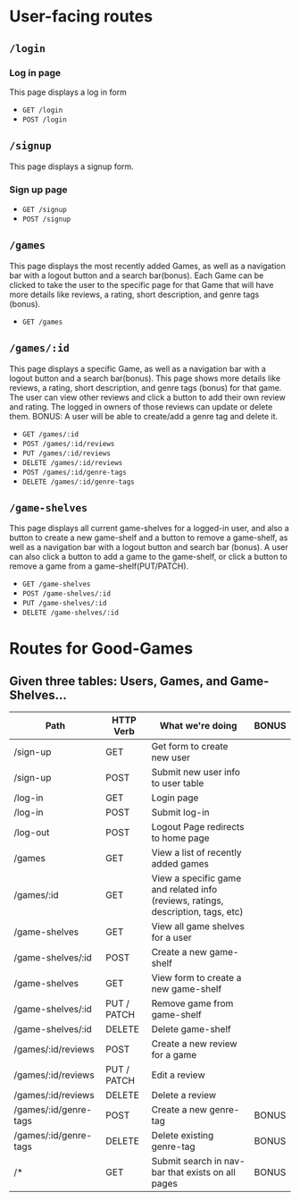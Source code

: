 # User-facing routes

## `/login`

### Log in page

This page displays a log in form

* `GET /login`
* `POST /login`

## `/signup`

This page displays a signup form.

### Sign up page

* `GET /signup`
* `POST /signup`

## `/games`

This page displays the most recently added Games, as well as a navigation bar with a logout button and a search bar(bonus).  Each Game can be clicked to take the user to the specific page for that Game that will have more details like reviews, a rating, short description, and genre tags (bonus).

* `GET /games`


## `/games/:id`

This page displays a specific Game, as well as a navigation bar with a logout button and a search bar(bonus).  This page shows more details like reviews, a rating, short description, and genre tags (bonus) for that game.  The user can view other reviews and click a button to add their own review and rating.  The logged in owners of those reviews can update or delete them.  BONUS: A user will be able to create/add a genre tag and delete it.

* `GET /games/:id`
* `POST /games/:id/reviews`
* `PUT /games/:id/reviews`
* `DELETE /games/:id/reviews`
* `POST /games/:id/genre-tags`
* `DELETE /games/:id/genre-tags`


## `/game-shelves`

This page displays all current game-shelves for a logged-in user, and also a button to create a new game-shelf and a button to remove a game-shelf, as well as a navigation bar with a logout button and search bar (bonus).  A user can also click a button to add a game to the game-shelf, or click a button to remove a game from a game-shelf(PUT/PATCH).

* `GET /game-shelves`
* `POST /game-shelves/:id`
* `PUT /game-shelves/:id`
* `DELETE /game-shelves/:id`



#
# Routes for Good-Games
## Given three tables: Users, Games, and Game-Shelves...
| Path                        | HTTP Verb   | What we're doing                                                                 | BONUS |
| --------------------------- | ----------- | -------------------------------------------------------------------------------- | ----- |
| /sign-up                    | GET         | Get form to create new user                                                      |       |
| /sign-up                    | POST        | Submit new user info to user table                                               |       |
| /log-in                     | GET         | Login page                                                                       |       |
| /log-in                     | POST        | Submit log-in                                                                    |       |
| /log-out                    | POST        | Logout Page redirects to home page                                               |       |
| /games                      | GET         | View a list of recently added games                                              |       |
| /games/:id                  | GET         | View a specific game and related info (reviews, ratings, description, tags, etc) |       |
| /game-shelves               | GET         | View all game shelves for a user                                                 |       |
| /game-shelves/:id           | POST        | Create a new game-shelf                                                          |       |
| /game-shelves               | GET         | View form to create a new game-shelf                                             |       |
| /game-shelves/:id           | PUT / PATCH | Remove game from game-shelf                                                      |       |
| /game-shelves/:id           | DELETE      | Delete game-shelf                                                                |       |
| /games/:id/reviews          | POST        | Create a new review for a game                                                   |       |
| /games/:id/reviews          | PUT / PATCH | Edit a review                                                                    |       |
| /games/:id/reviews          | DELETE      | Delete a review                                                                  |       |
| /games/:id/genre-tags       | POST        | Create a new genre-tag                                                           | BONUS |
| /games/:id/genre-tags       | DELETE      | Delete existing genre-tag                                                        | BONUS |
| /\*                         | GET         | Submit search in nav-bar that exists on all pages                                | BONUS |
